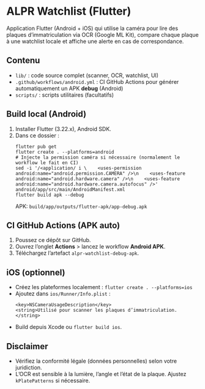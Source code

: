 # ALPR Watchlist (Flutter)

Application Flutter (Android + iOS) qui utilise la caméra pour lire des plaques d’immatriculation via OCR (Google ML Kit), compare chaque plaque à une watchlist locale et affiche une alerte en cas de correspondance.

## Contenu
- `lib/` : code source complet (scanner, OCR, watchlist, UI)
- `.github/workflows/android.yml` : CI GitHub Actions pour générer automatiquement un APK **debug** (Android)
- `scripts/` : scripts utilitaires (facultatifs)

## Build local (Android)
1. Installer Flutter (3.22.x), Android SDK.
2. Dans ce dossier :
   ```
   flutter pub get
   flutter create . --platforms=android
   # Injecte la permission caméra si nécessaire (normalement le workflow le fait en CI)
   sed -i '/<application/ i \    <uses-permission android:name="android.permission.CAMERA" />\n    <uses-feature android:name="android.hardware.camera" />\n    <uses-feature android:name="android.hardware.camera.autofocus" />' android/app/src/main/AndroidManifest.xml
   flutter build apk --debug
   ```
   APK: `build/app/outputs/flutter-apk/app-debug.apk`

## CI GitHub Actions (APK auto)
1. Poussez ce dépôt sur GitHub.
2. Ouvrez l’onglet **Actions** > lancez le workflow **Android APK**.
3. Téléchargez l’artefact `alpr-watchlist-debug-apk`.

## iOS (optionnel)
- Créez les plateformes localement : `flutter create . --platforms=ios`
- Ajoutez dans `ios/Runner/Info.plist` :
  ```
  <key>NSCameraUsageDescription</key>
  <string>Utilisé pour scanner les plaques d’immatriculation.</string>
  ```
- Build depuis Xcode ou `flutter build ios`.

## Disclaimer
- Vérifiez la conformité légale (données personnelles) selon votre juridiction.
- L’OCR est sensible à la lumière, l’angle et l’état de la plaque. Ajustez `kPlatePatterns` si nécessaire.
